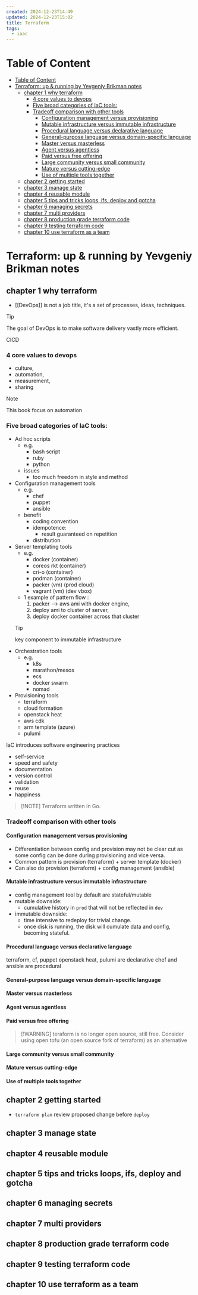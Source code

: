 ```yaml
---
created: 2024-12-23T14:49
updated: 2024-12-23T15:02
title: Terraform
tags:
  - iaac
---
```

# Table of Content
- [Table of Content](#table-of-content)
- [Terraform: up \& running by Yevgeniy Brikman notes](#terraform-up--running-by-yevgeniy-brikman-notes)
  - [chapter 1 why terraform](#chapter-1-why-terraform)
    - [4 core values to devops](#4-core-values-to-devops)
    - [Five broad categories of IaC tools:](#five-broad-categories-of-iac-tools)
    - [Tradeoff comparison with other tools](#tradeoff-comparison-with-other-tools)
      - [Configuration management versus provisioning](#configuration-management-versus-provisioning)
      - [Mutable infrastructure versus immutable infrastructure](#mutable-infrastructure-versus-immutable-infrastructure)
      - [Procedural language versus declarative language](#procedural-language-versus-declarative-language)
      - [General-purpose language versus domain-specific language](#general-purpose-language-versus-domain-specific-language)
      - [Master versus masterless](#master-versus-masterless)
      - [Agent versus agentless](#agent-versus-agentless)
      - [Paid versus free offering](#paid-versus-free-offering)
      - [Large community versus small community](#large-community-versus-small-community)
      - [Mature versus cutting-edge](#mature-versus-cutting-edge)
      - [Use of multiple tools together](#use-of-multiple-tools-together)
  - [chapter 2 getting started](#chapter-2-getting-started)
  - [chapter 3 manage state](#chapter-3-manage-state)
  - [chapter 4 reusable module](#chapter-4-reusable-module)
  - [chapter 5 tips and tricks loops, ifs, deploy and gotcha](#chapter-5-tips-and-tricks-loops-ifs-deploy-and-gotcha)
  - [chapter 6 managing secrets](#chapter-6-managing-secrets)
  - [chapter 7 multi providers](#chapter-7-multi-providers)
  - [chapter 8 production grade terraform code](#chapter-8-production-grade-terraform-code)
  - [chapter 9 testing terraform code](#chapter-9-testing-terraform-code)
  - [chapter 10 use terraform as a team](#chapter-10-use-terraform-as-a-team)



# Terraform: up & running by Yevgeniy Brikman notes

## chapter 1 why terraform
- [[DevOps]] is not a job title, it's a set of processes, ideas, techniques.
> [!TIP]
> The goal of DevOps is to make software delivery vastly more efficient.
> 
> CICD 

### 4 core values to devops 
- culture, 
- automation, 
- measurement, 
- sharing 

> [!NOTE]
> This book focus on automation

### Five broad categories of IaC tools:
- Ad hoc scripts
  - e.g.
    - bash script
    - ruby
    - python
  - issues
    - too much freedom in style and method
- Configuration management tools
  - e.g.
    - chef
    - puppet
    - ansible
  - benefit
    - coding convention
    - idempotence:
      - result guaranteed on repetition
    - distribution
- Server templating tools
  - e.g.
    - docker (container)
    - coreos rkt (container)
    - cri-o (container)
    - podman (container)
    - packer (vm) (prod cloud)
    - vagrant (vm) (dev vbox)
  - 1 example of pattern flow :
    1. packer --> aws ami with docker engine, 
    2. deploy ami to cluster of server, 
    3. deploy docker container across that cluster
  > [!TIP] 
  > key component to immutable infrastructure
- Orchestration tools
  - e.g.
    - k8s
    - marathon/mesos 
    - ecs
    - docker swarm
    - nomad 
- Provisioning tools
  - terraform
  - cloud formation
  - openstack heat
  - aws cdk
  - arm template (azure)
  - pulumi

IaC introduces software engineering practices
- self-service
- speed and safety 
- documentation
- version control
- validation
- reuse
- happiness

> [!NOTE] Terraform written in Go.

### Tradeoff comparison with other tools

#### Configuration management versus provisioning
- Differentiation between config and provision may not be clear cut as some config can be done during provisioning and vice versa.
- Common pattern is provision (terraform) + server template (docker)
- Can also do provision (terraform) + config management (ansible)

#### Mutable infrastructure versus immutable infrastructure
- config management tool by default are stateful/mutable
- mutable downside:
  - cumulative history in `prod` that will not be reflected in `dev`
- immutable downside:
  - time intensive to redeploy for trivial change.
  - once disk is running, the disk will cumulate data and config, becoming stateful.
#### Procedural language versus declarative language
terraform, cf, puppet openstack heat, pulumi are declarative
chef and ansible are procedural
#### General-purpose language versus domain-specific language
#### Master versus masterless
#### Agent versus agentless
#### Paid versus free offering
> [!WARNING] teraform is no longer open source, still free. Consider using open tofu (an open source fork of terraform) as an alternative


#### Large community versus small community
#### Mature versus cutting-edge
#### Use of multiple tools together

## chapter 2 getting started
- `terraform plan` review proposed change before `deploy`
## chapter 3 manage state

## chapter 4 reusable module

## chapter 5 tips and tricks loops, ifs, deploy and gotcha

## chapter 6 managing secrets

## chapter 7 multi providers

## chapter 8 production grade terraform code

## chapter 9 testing terraform code

## chapter 10 use terraform as a team
